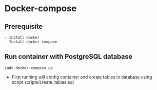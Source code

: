 # Docker-compose

## Prerequisite
    - Install docker
    - Install docker-compose

## Run container with PostgreSQL database
    sudo docker-compose up

- First running will config container and create tables in database using script scripts/create_tables.sql
 